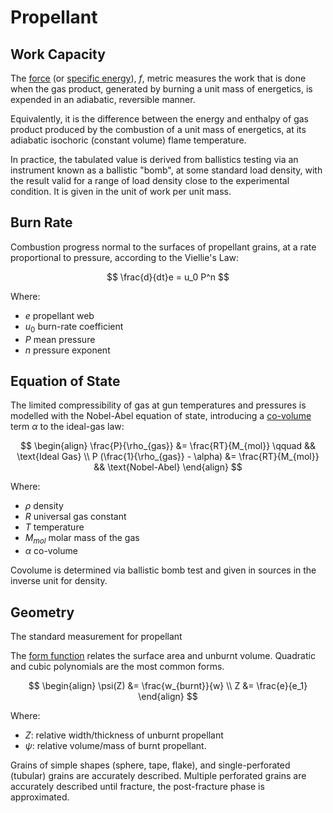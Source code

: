 # Propellant

## Work Capacity
The <u>force</u> (or <u>specific energy</u>), $f$, metric measures the work that is done when 
the gas product, generated by burning a unit mass of energetics, is expended in
an adiabatic, reversible manner. 

Equivalently, it is the difference between the energy and enthalpy of gas product produced
by the combustion of a unit mass of energetics, at its adiabatic isochoric (constant volume)
flame temperature.

In practice, the tabulated value is derived from ballistics testing via an instrument known as 
a ballistic "bomb", at some standard load density, with the result valid for a range of load
density close to the experimental condition. It is given in the unit of work per unit mass.

## Burn Rate
Combustion progress normal to the surfaces of propellant grains, at a rate proportional to 
pressure, according to the Viellie's Law:

$$
\frac{d}{dt}e = u_0 P^n
$$

Where:

- $e$ propellant web
- $u_0$ burn-rate coefficient
- $P$ mean pressure
- $n$ pressure exponent

## Equation of State
The limited compressibility of gas at gun temperatures and pressures is modelled with
the Nobel-Abel equation of state, introducing a <u>co-volume</u> term $\alpha$ to the 
ideal-gas law:

$$
\begin{align}
\frac{P}{\rho_{gas}} &= \frac{RT}{M_{mol}} \qquad && \text{Ideal Gas} \\
P (\frac{1}{\rho_{gas}} - \alpha) &= \frac{RT}{M_{mol}} && \text{Nobel-Abel}
\end{align}
$$

Where:

- $\rho$ density
- $R$ universal gas constant
- $T$ temperature
- $M_{mol}$ molar mass of the gas
- $\alpha$ co-volume

Covolume is determined via ballistic bomb test and given in sources in the 
inverse unit for density.

## Geometry
The standard measurement for propellant 

The <u>form function</u> relates the surface area and unburnt volume. Quadratic
and cubic polynomials are the most common forms.

$$
\begin{align}
\psi(Z) &= \frac{w_{burnt}}{w} \\
Z &= \frac{e}{e_1}
\end{align}
$$

Where:

- $Z$: relative width/thickness of unburnt propellant
- $\psi$: relative volume/mass of burnt propellant.

Grains of simple shapes (sphere, tape, flake), and single-perforated (tubular) 
grains are accurately described. Multiple perforated grains are accurately 
described until fracture, the post-fracture phase is approximated.

